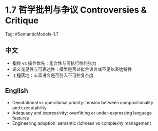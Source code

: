 # 1.7 哲学批判与争议 Controversies & Critique

Tag: #SemanticModels-1.7

## 中文

- 指称 vs 操作优先：组合性与可执行性的张力
- 语义充足性与可表述性：模型是否过拟合语言或不足以表达特性
- 工程落地：丰富语义是否引入不可控复杂度

## English

- Denotational vs operational priority: tension between compositionality and executability
- Adequacy and expressivity: overfitting or under-expressing language features
- Engineering adoption: semantic richness vs complexity management

